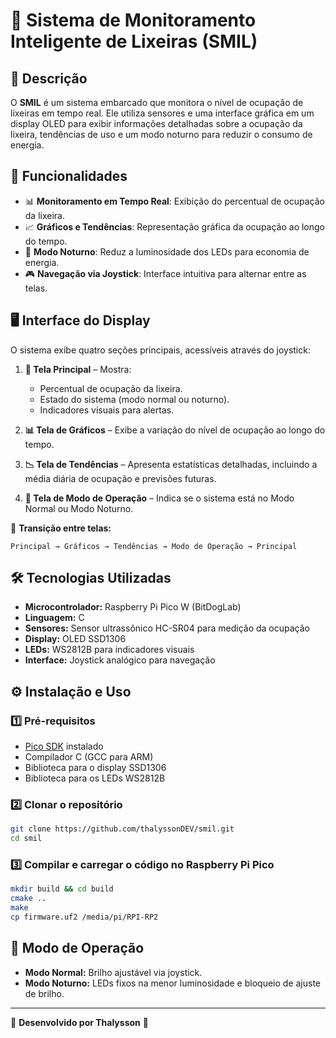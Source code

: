 # 🚀 **Sistema de Monitoramento Inteligente de Lixeiras (SMIL)**

## 📌 **Descrição**
O **SMIL** é um sistema embarcado que monitora o nível de ocupação de lixeiras em tempo real. Ele utiliza sensores e uma interface gráfica em um display OLED para exibir informações detalhadas sobre a ocupação da lixeira, tendências de uso e um modo noturno para reduzir o consumo de energia.

## 🎯 **Funcionalidades**
- 📊 **Monitoramento em Tempo Real**: Exibição do percentual de ocupação da lixeira.
- 📈 **Gráficos e Tendências**: Representação gráfica da ocupação ao longo do tempo.
- 🌙 **Modo Noturno**: Reduz a luminosidade dos LEDs para economia de energia.
- 🎮 **Navegação via Joystick**: Interface intuitiva para alternar entre as telas.

## 🖥️ **Interface do Display**
O sistema exibe quatro seções principais, acessíveis através do joystick:

1. **📌 Tela Principal** – Mostra:
   - Percentual de ocupação da lixeira.
   - Estado do sistema (modo normal ou noturno).
   - Indicadores visuais para alertas.

2. **📊 Tela de Gráficos** – Exibe a variação do nível de ocupação ao longo do tempo.

3. **📉 Tela de Tendências** – Apresenta estatísticas detalhadas, incluindo a média diária de ocupação e previsões futuras.

4. **🌙 Tela de Modo de Operação** – Indica se o sistema está no Modo Normal ou Modo Noturno.

🔄 **Transição entre telas:**
```
Principal → Gráficos → Tendências → Modo de Operação → Principal
```

## 🛠️ **Tecnologias Utilizadas**
- **Microcontrolador:** Raspberry Pi Pico W (BitDogLab)
- **Linguagem:** C
- **Sensores:** Sensor ultrassônico HC-SR04 para medição da ocupação
- **Display:** OLED SSD1306
- **LEDs:** WS2812B para indicadores visuais
- **Interface:** Joystick analógico para navegação

## ⚙️ **Instalação e Uso**
### 1️⃣ **Pré-requisitos**
- [Pico SDK](https://github.com/raspberrypi/pico-sdk) instalado
- Compilador C (GCC para ARM)
- Biblioteca para o display SSD1306
- Biblioteca para os LEDs WS2812B

### 2️⃣ **Clonar o repositório**
```sh
git clone https://github.com/thalyssonDEV/smil.git
cd smil
```

### 3️⃣ **Compilar e carregar o código no Raspberry Pi Pico**
```sh
mkdir build && cd build
cmake ..
make
cp firmware.uf2 /media/pi/RPI-RP2
```

## 📌 **Modo de Operação**
- **Modo Normal:** Brilho ajustável via joystick.
- **Modo Noturno:** LEDs fixos na menor luminosidade e bloqueio de ajuste de brilho.

---
📌 **Desenvolvido por Thalysson** 🚀
